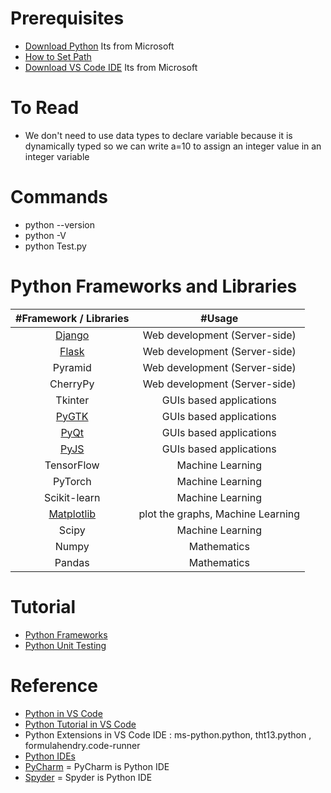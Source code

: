 # Prerequisites
* [Download Python](https://www.anaconda.com/products/individual#download-section) Its from Microsoft
* [How to Set Path](https://www.javatpoint.com/how-to-set-python-path)
* [Download VS Code IDE](https://code.visualstudio.com/#alt-downloads) Its from Microsoft

# To Read
* We don't need to use data types to declare variable because it is dynamically typed so we can write a=10 to assign an integer value in an integer variable

# Commands
* python --version
* python -V
* python Test.py

# Python Frameworks and Libraries
| #Framework / Libraries | #Usage | 
| :---: | :---: | 
| [Django](https://www.javatpoint.com/django-tutorial)  | Web development (Server-side) |
| [Flask](https://www.javatpoint.com/flask-tutorial)   | Web development (Server-side) |
| Pyramid   | Web development (Server-side) |
| CherryPy  | Web development (Server-side) |
| Tkinter   | GUIs based applications |
| [PyGTK](https://python-guide-kr.readthedocs.io/ko/latest/scenarios/gui.html#gtk)   | GUIs based applications |
| [PyQt](https://python-guide-kr.readthedocs.io/ko/latest/scenarios/gui.html#pyqt)   | GUIs based applications |
| [PyJS](http://pyjs.org/ControlsTutorial.html)  | GUIs based applications |
| TensorFlow   | Machine Learning  | 
| PyTorch   | Machine Learning  |
| Scikit-learn  | Machine Learning |
| [Matplotlib](https://www.javatpoint.com/how-to-install-matplotlib-in-python)  | plot the graphs, Machine Learning |
| Scipy  | Machine Learning |
| Numpy  | Mathematics |
| Pandas  | Mathematics |

# Tutorial
* [Python Frameworks](https://www.javatpoint.com/python-frameworks)
* [Python Unit Testing](https://www.javatpoint.com/python-unit-testing)

# Reference
* [Python in VS Code](https://code.visualstudio.com/docs/languages/python)
* [Python Tutorial in VS Code](https://code.visualstudio.com/docs/python/python-tutorial)
* Python Extensions in VS Code IDE : ms-python.python, tht13.python , formulahendry.code-runner
* [Python IDEs](https://www.stxnext.com/blog/best-python-ides-code-editors/)
* [PyCharm](https://www.jetbrains.com/pycharm/download/#section=windows) = PyCharm is Python IDE
* [Spyder](https://www.spyder-ide.org/) = Spyder is Python IDE

